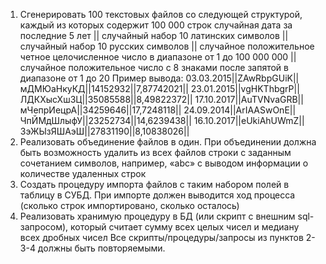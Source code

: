 1. Сгенерировать 100 текстовых файлов со следующей структурой, каждый из которых
содержит 100 000 строк
случайная дата за последние 5 лет || случайный набор 10 латинских символов
|| случайный набор 10 русских символов || случайное положительное четное
целочисленное число в диапазоне от 1 до 100 000 000 || случайное
положительное число с 8 знаками после запятой в диапазоне от 1 до 20
Пример вывода:
03.03.2015||ZAwRbpGUiK||мДМЮаНкуКД||14152932||7,87742021||
23.01.2015||vgHKThbgrP||ЛДКХысХшЗЦ||35085588||8,49822372||
17.10.2017||AuTVNvaGRB||мЧепрИецрА||34259646||17,7248118||
24.09.2014||ArIAASwOnE||ЧпЙМдШлыфУ||23252734||14,6239438||
16.10.2017||eUkiAhUWmZ||ЗэЖЫзЯШАэШ||27831190||8,10838026||
2. Реализовать объединение файлов в один. При объединении должна быть возможность
удалить из всех файлов строки с заданным сочетанием символов, например, «abc» с
выводом информации о количестве удаленных строк
3. Создать процедуру импорта файлов с таким набором полей в таблицу в СУБД. При
импорте должен выводится ход процесса (сколько строк импортировано, сколько
осталось)
4. Реализовать хранимую процедуру в БД (или скрипт с внешним sql-запросом), который
считает сумму всех целых чисел и медиану всех дробных чисел
Все скрипты/процедуры/запросы из пунктов 2-3-4 должны быть повторяемыми.
